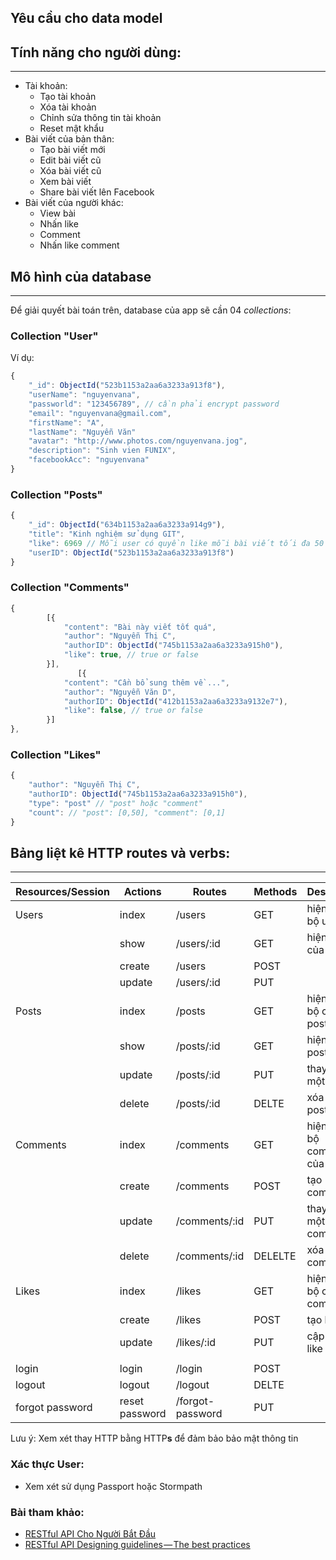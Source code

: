 ## Yêu cầu cho data model

## Tính năng cho người dùng:
---
- Tài khoản:
    - Tạo tài khoản
    - Xóa tài khoản
    - Chỉnh sửa thông tin tài khoản
    - Reset mật khẩu
- Bài viết của bản thân:
    - Tạo bài viết mới
    - Edit bài viết cũ
    - Xóa bài viết cũ
    - Xem bài viết
    - Share bài viết lên Facebook
- Bài viết của người khác:
    - View bài
    - Nhấn like
    - Comment 
    - Nhấn like comment

## Mô hình của database
---
Để giải quyết bài toán trên, database của app sẽ cần 04 *collections*:

### Collection "User"

Ví dụ:

```js
{
    "_id": ObjectId("523b1153a2aa6a3233a913f8"),
    "userName": "nguyenvana",
    "passworld": "123456789", // cần phải encrypt password
    "email": "nguyenvana@gmail.com",
    "firstName": "A",
    "lastName": "Nguyễn Văn"
    "avatar": "http://www.photos.com/nguyenvana.jog",
    "description": "Sinh vien FUNIX",
    "facebookAcc": "nguyenvana"
}
```

### Collection "Posts"

```js
{
    "_id": ObjectId("634b1153a2aa6a3233a914g9"),
    "title": "Kinh nghiệm sử dụng GIT",
    "like": 6969 // Mỗi user có quyền like mỗi bài viết tối đa 50 lần
    "userID": ObjectId("523b1153a2aa6a3233a913f8")
}
```

### Collection "Comments"

```js
{
        [{
            "content": "Bài này viết tốt quá",
            "author": "Nguyễn Thị C",
            "authorID": ObjectId("745b1153a2aa6a3233a915h0"),
            "like": true, // true or false
        }],
               [{
            "content": "Cần bổ sung thêm về ...",
            "author": "Nguyễn Văn D",
            "authorID": ObjectId("412b1153a2aa6a3233a9132e7"),
            "like": false, // true or false
        }]
},
```

### Collection "Likes"

```js
{
    "author": "Nguyễn Thị C",
    "authorID": ObjectId("745b1153a2aa6a3233a915h0"),
    "type": "post" // "post" hoặc "comment"
    "count": // "post": [0,50], "comment": [0,1]
}
```

## Bảng liệt kê HTTP routes và verbs:
---

| Resources/Session    | Actions     | Routes     | Methods | Description | Parameters |
|---        |---        |---        |---        |---        |---                |
|Users  | index |/users |GET    | hiện toàn bộ users |      |
|       | show  |/users/:id |GET    |hiện profile của user |    |
|       | create|/users | POST      |                       |   |
|       |update |/users/:id | PUT    |                       |   |
|Posts  |index  |/posts    | GET    |hiện toàn bộ các posts |   |
|       |show   |/posts/:id | GET   |hiện một post          |   |
|       |update |/posts/:id |PUT    |thay đổi một post      |   |
|       |delete |/posts/:id |DELTE  |xóa một post           |   |
|Comments|index|/comments   |GET    | hiện toàn bộ comments của post |      |
|       |create|/comments   |POST   |tạo comment            |   |
|       |update|/comments/:id|PUT   |thay đổi một comment   |   |
|       |delete|/comments/:id|DELELTE |xóa một comment      |   |
|Likes  |index |/likes      |GET    |hiện toàn bộ các comments |    |
|       |create|/likes      |POST   |tạo like               |   |
|       |update|/likes/:id  |PUT    |cập nhật like          |   |
|       |      |            |       |                       |   |
|login  |login  |/login     |POST   |                       |   |
|logout |logout |/logout    |DELTE  |                       |   |
|forgot password |reset password |/forgot-password|PUT      |   |


Lưu ý: Xem xét thay HTTP bằng HTTP**s** để đảm bảo bảo mật thông tin

### Xác thực User:

- Xem xét sử dụng Passport hoặc Stormpath

### Bài tham khảo:

- [RESTful API Cho Người Bắt Đầu](https://www.codehub.vn/RESTful-API-Cho-Nguoi-Bat-Dau)
- [RESTful API Designing guidelines — The best practices](https://hackernoon.com/restful-api-designing-guidelines-the-best-practices-60e1d954e7c9)